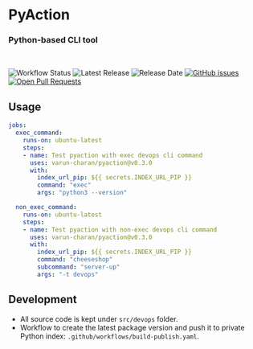 # PyAction
### Python-based CLI tool
<br>

![Workflow Status](https://img.shields.io/github/workflow/status/varun-charan/pyaction/build-push-pyaction-package?label=build-push-pyaction-package)
![Latest Release](https://img.shields.io/github/v/release/varun-charan/pyaction?label=latest%20release)
![Release Date](https://img.shields.io/github/release-date/varun-charan/pyaction)
[![GitHub issues](https://img.shields.io/github/issues/varun-charan/pyaction)](https://github.com/varun-charan/pyaction/issues)
[![Open Pull Requests](https://img.shields.io/github/issues-pr-raw/varun-charan/pyaction)](https://github.com/varun-charan/pyaction/pulls)


## Usage
```yaml
jobs:
  exec_command:
    runs-on: ubuntu-latest
    steps:
    - name: Test pyaction with exec devops cli command
      uses: varun-charan/pyaction@v0.3.0
      with:
        index_url_pip: ${{ secrets.INDEX_URL_PIP }}
        command: "exec"
        args: "python3 --version"

  non_exec_command:
    runs-on: ubuntu-latest
    steps: 
    - name: Test pyaction with non-exec devops cli command
      uses: varun-charan/pyaction@v0.3.0
      with:
        index_url_pip: ${{ secrets.INDEX_URL_PIP }}
        command: "cheeseshop"
        subcommand: "server-up"
        args: "-t devops"
```

## Development
- All source code is kept under `src/devops` folder.
- Workflow to create the latest package version and push it to private Python index: `.github/workflows/build-publish.yaml`.
